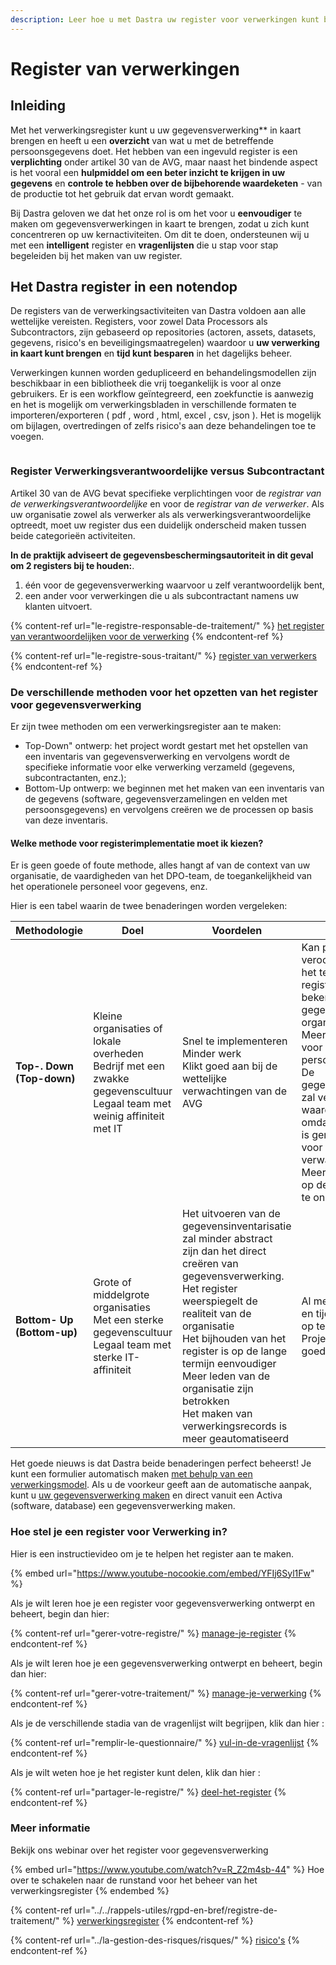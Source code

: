 ```yaml
---
description: Leer hoe u met Dastra uw register voor verwerkingen kunt bewerken.
---
```


# Register van verwerkingen

## Inleiding

Met het verwerkingsregister kunt u uw gegevensverwerking\*\* in kaart brengen en heeft u een **overzicht** van wat u met de betreffende persoonsgegevens doet. Het hebben van een ingevuld register is een **verplichting** onder artikel 30 van de AVG, maar naast het bindende aspect is het vooral een **hulpmiddel om een beter inzicht te krijgen in uw gegevens** en **controle te hebben over de bijbehorende waardeketen** - van de productie tot het gebruik dat ervan wordt gemaakt.

Bij Dastra geloven we dat het onze rol is om het voor u **eenvoudiger** te maken om gegevensverwerkingen in kaart te brengen, zodat u zich kunt concentreren op uw kernactiviteiten. Om dit te doen, ondersteunen wij u met een **intelligent** register en **vragenlijsten** die u stap voor stap begeleiden bij het maken van uw register.

## Het Dastra register in een notendop

De registers van de verwerkingsactiviteiten van Dastra voldoen aan alle wettelijke vereisten. Registers, voor zowel Data Processors als Subcontractors, zijn gebaseerd op repositories (actoren, assets, datasets, gegevens, risico's en beveiligingsmaatregelen) waardoor u **uw verwerking in kaart kunt brengen** en **tijd kunt besparen** in het dagelijks beheer.

Verwerkingen kunnen worden gedupliceerd en behandelingsmodellen zijn beschikbaar in een bibliotheek die vrij toegankelijk is voor al onze gebruikers. Er is een workflow geïntegreerd, een zoekfunctie is aanwezig en het is mogelijk om verwerkingsbladen in verschillende formaten te importeren/exporteren ( pdf , word , html, excel , csv, json ). Het is mogelijk om bijlagen, overtredingen of zelfs risico's aan deze behandelingen toe te voegen.

<figure><img src="../../.gitbook/assets/Screenshot%202023-01-24%20at%2015.11.37.png" alt=""><figcaption></figcaption></figure>

### Register Verwerkingsverantwoordelijke versus Subcontractant

Artikel 30 van de AVG bevat specifieke verplichtingen voor de _registrar van de verwerkingsverantwoordelijke_ en voor de _registrar van de verwerker_. Als uw organisatie zowel als verwerker als als verwerkingsverantwoordelijke optreedt, moet uw register dus een duidelijk onderscheid maken tussen beide categorieën activiteiten.

**In de praktijk adviseert de gegevensbeschermingsautoriteit in dit geval om 2 registers bij te houden:**.

1. één voor de gegevensverwerking waarvoor u zelf verantwoordelijk bent,
2. een ander voor verwerkingen die u als subcontractant namens uw klanten uitvoert.

{% content-ref url="le-registre-responsable-de-traitement/" %}
[het register van verantwoordelijken voor de verwerking](/dastra-doc-nl/features/editer-le-registre/le-registre-responsable-de-traitement.md)
{% endcontent-ref %}

{% content-ref url="le-registre-sous-traitant/" %}
[register van verwerkers](/dastra-doc-nl/features/editer-le-registre/le-registre-sous-traitant.md)
{% endcontent-ref %}

### De verschillende methoden voor het opzetten van het register voor gegevensverwerking

Er zijn twee methoden om een verwerkingsregister aan te maken:

* Top-Down" ontwerp: het project wordt gestart met het opstellen van een inventaris van gegevensverwerking en vervolgens wordt de specifieke informatie voor elke verwerking verzameld (gegevens, subcontractanten, enz.);
* Bottom-Up ontwerp: we beginnen met het maken van een inventaris van de gegevens (software, gegevensverzamelingen en velden met persoonsgegevens) en vervolgens creëren we de processen op basis van deze inventaris.

#### Welke methode voor registerimplementatie moet ik kiezen?

Er is geen goede of foute methode, alles hangt af van de context van uw organisatie, de vaardigheden van het DPO-team, de toegankelijkheid van het operationele personeel voor gegevens, enz.

Hier is een tabel waarin de twee benaderingen worden vergeleken:

<table><thead><tr><th width="129">Methodologie</th><th width="178">Doel</th><th>Voordelen</th><th>Achteraf</th></tr></thead><tbody><tr><td><strong>Top-. Down (Top-down)</strong></td><td>Kleine organisaties of lokale overheden<br>Bedrijf met een zwakke gegevenscultuur<br>Legaal team met weinig affiniteit met IT</td><td>Snel te implementeren<br>Minder werk<br>Klikt goed aan bij de wettelijke verwachtingen van de AVG<br></td><td>Kan problemen veroorzaken als het team dat het register opstelt niet bekend is met de gegevens van de organisatie<br>Meer belastend voor operationeel personeel<br>De gegevensinventaris zal veel minder waardevol zijn omdat deze alleen is gemodelleerd voor wettelijke verwachtingen<br>Meer complex om op de lange termijn te onderhouden<br></td></tr><tr><td><strong>Bottom- Up (Bottom-up)</strong></td><td>Grote of middelgrote organisaties<br>Met een sterke gegevenscultuur<br>Legaal team met sterke IT-affiniteit</td><td>Het uitvoeren van de gegevensinventarisatie zal minder abstract zijn dan het direct creëren van gegevensverwerking.<br>Het register weerspiegelt de realiteit van de organisatie<br>Het bijhouden van het register is op de lange termijn eenvoudiger<br>Meer leden van de organisatie zijn betrokken<br>Het maken van verwerkingsrecords is meer geautomatiseerd</td><td>Al met al moeilijker en tijdrovender om op te zetten<br>Project vereist goede governance</td></tr></tbody></table>

Het goede nieuws is dat Dastra beide benaderingen perfect beheerst! Je kunt een formulier automatisch maken [met behulp van een verwerkingsmodel](use-a-processing-model.md). Als u de voorkeur geeft aan de automatische aanpak, kunt u [uw gegevensverwerking maken](../cartography/) en direct vanuit een Activa (software, database) een gegevensverwerking maken.

### Hoe stel je een register voor Verwerking in?

Hier is een instructievideo om je te helpen het register aan te maken.

{% embed url="https://www.youtube-nocookie.com/embed/YFIj6Syl1Fw" %}

Als je wilt leren hoe je een register voor gegevensverwerking ontwerpt en beheert, begin dan hier:

{% content-ref url="gerer-votre-registre/" %}
[manage-je-register](gerer-votre-registre.md)
{% endcontent-ref %}

Als je wilt leren hoe je een gegevensverwerking ontwerpt en beheert, begin dan hier:

{% content-ref url="gerer-votre-traitement/" %}
[manage-je-verwerking](gerer-votre-traitement.md)
{% endcontent-ref %}

Als je de verschillende stadia van de vragenlijst wilt begrijpen, klik dan hier :

{% content-ref url="remplir-le-questionnaire/" %}
[vul-in-de-vragenlijst](remplir-le-questionnaire/README.md)
{% endcontent-ref %}

Als je wilt weten hoe je het register kunt delen, klik dan hier :

{% content-ref url="partager-le-registre/" %}
[deel-het-register](partager-le-registre.md)
{% endcontent-ref %}

### Meer informatie

Bekijk ons webinar over het register voor gegevensverwerking

{% embed url="https://www.youtube.com/watch?v=R_Z2m4sb-44" %}
Hoe over te schakelen naar de runstand voor het beheer van het verwerkingsregister
{% endembed %}

{% content-ref url="../../rappels-utiles/rgpd-en-bref/registre-de-traitement/" %}
[verwerkingsregister](../../rappels-utiles/rgpd-en-bref/registre-de-traitement.md)
{% endcontent-ref %}

{% content-ref url="../la-gestion-des-risques/risques/" %}
[risico's](../la-gestion-des-risques/risques.md)
{% endcontent-ref %}

